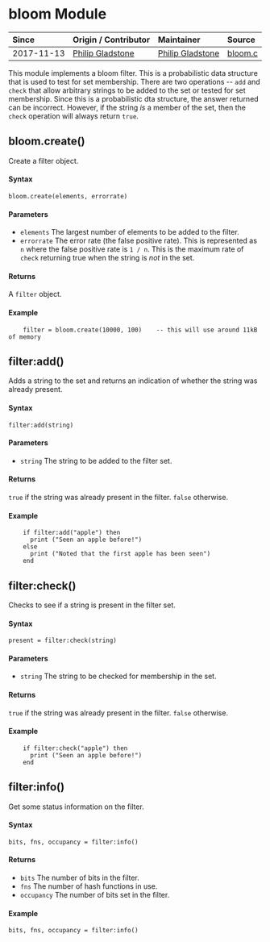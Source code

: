 # bloom Module
| Since  | Origin / Contributor  | Maintainer  | Source  |
| :----- | :-------------------- | :---------- | :------ |
| 2017-11-13 | [Philip Gladstone](https://github.com/pjsg) | [Philip Gladstone](https://github.com/pjsg) | [bloom.c](../../../app/modules/bloom.c)|


This module implements a bloom filter. This is a probabilistic data structure that is used to test for set membership. There are two operations -- `add` and `check` that allow 
arbitrary strings to be added to the set or tested for set membership. Since this is a probabilistic dta structure, the answer returned can be incorrect. However,
if the string *is* a member of the set, then the `check` operation will always return `true`. 

## bloom.create()
Create a filter object.

#### Syntax
`bloom.create(elements, errorrate)`

#### Parameters
- `elements` The largest number of elements to be added to the filter.
- `errorrate` The error rate (the false positive rate). This is represented as `n` where the false positive rate is `1 / n`. This is the maximum rate of `check` returning true when the string is *not* in the set.

#### Returns
A `filter` object.

#### Example

```
    filter = bloom.create(10000, 100)    -- this will use around 11kB of memory
```

## filter:add()
Adds a string to the set and returns an indication of whether the string was already present.

#### Syntax
`filter:add(string)`

#### Parameters
- `string` The string to be added to the filter set.

#### Returns
`true` if the string was already present in the filter. `false` otherwise.

#### Example

```
    if filter:add("apple") then
      print ("Seen an apple before!")
    else
      print ("Noted that the first apple has been seen")
    end
```

## filter:check()
Checks to see if a string is present in the filter set.

#### Syntax
`present = filter:check(string)`

#### Parameters
- `string` The string to be checked for membership in the set.

#### Returns
`true` if the string was already present in the filter. `false` otherwise.

#### Example

```
    if filter:check("apple") then
      print ("Seen an apple before!")
    end
```


## filter:info()
Get some status information on the filter.

#### Syntax
`bits, fns, occupancy = filter:info()`

#### Returns
- `bits` The number of bits in the filter.
- `fns` The number of hash functions in use.
- `occupancy` The number of bits set in the filter. 

#### Example
```
bits, fns, occupancy = filter:info()
```

